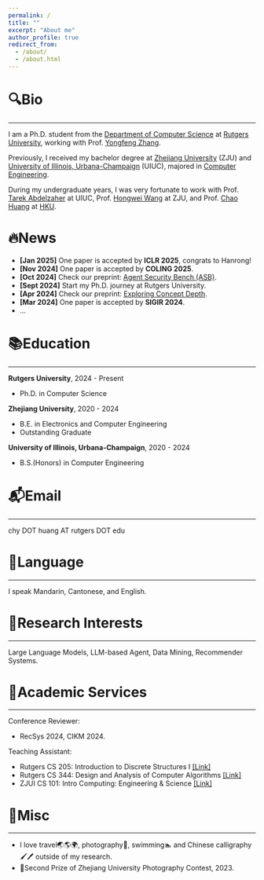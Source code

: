 ```yaml
---
permalink: /
title: ""
excerpt: "About me"
author_profile: true
redirect_from: 
  - /about/
  - /about.html
---
```


<div>
  <style type="text/css">
    body{
      background: url("https://github.com/Luckfort/explore_CD/blob/main/static/images/Bg.png") no-repeat center center fixed;
                  -webkit-background-size: cover;
                  -o-background-size: cover;                
                  background-size: cover;
    }
  </style>
</div>

🔍Bio
======

***

I am a Ph.D. student from the [Department of Computer Science](https://www.cs.rutgers.edu/) at [Rutgers University](https://www.rutgers.edu/), working with Prof. [Yongfeng Zhang](https://www.yongfeng.me/). 

Previously, I received my bachelor degree at [Zhejiang University](https://www.zju.edu.cn/) (ZJU) and [University of Illinois, Urbana-Champaign](https://illinois.edu/) (UIUC), majored in [Computer Engineering](https://ece.illinois.edu/).

During my undergraduate years, I was very fortunate to work with Prof. [Tarek Abdelzaher](http://abdelzaher.cs.illinois.edu/) at UIUC, Prof. [Hongwei Wang](https://person.zju.edu.cn/en/hwang) at ZJU, and Prof. [Chao Huang](https://sites.google.com/view/chaoh) at [HKU](https://www.hku.hk/).

🔥News
======
- **[Jan 2025]** One paper is accepted by **ICLR 2025**, congrats to Hanrong!
- **[Nov 2024]** One paper is accepted by **COLING 2025**.
- **[Oct 2024]** Check our preprint: [Agent Security Bench (ASB)](https://arxiv.org/abs/2410.02644).
- **[Sept 2024]** Start my Ph.D. journey at Rutgers University.
- **[Apr 2024]** Check our preprint: [Exploring Concept Depth](https://arxiv.org/abs/2404.07066).
- **[Mar 2024]** One paper is accepted by **SIGIR 2024**.
- ...

📚Education
======

***

**Rutgers University**, 2024 - Present
* Ph.D. in Computer Science

**Zhejiang University**, 2020 - 2024
* B.E. in Electronics and Computer Engineering
* Outstanding Graduate

**University of Illinois, Urbana-Champaign**, 2020 - 2024
* B.S.(Honors) in Computer Engineering

📬Email
======

***

chy DOT huang AT rutgers DOT edu

💬Language
======

***

I speak Mandarin, Cantonese, and English.

🔬Research Interests
======

***

Large Language Models, LLM-based Agent, Data Mining, Recommender Systems.

🌟Academic Services
======

***

Conference Reviewer:
- RecSys 2024, CIKM 2024.

Teaching Assistant: 

- Rutgers CS 205: Introduction to Discrete Structures I [[Link]](https://www.cs.rutgers.edu/academics/undergraduate/course-synopses/course-details/01-198-205-introduction-to-discrete-structures-i)
- Rutgers CS 344: Design and Analysis of Computer Algorithms [[Link]](https://www.cs.rutgers.edu/academics/undergraduate/course-synopses/course-details/01-198-344-design-and-analysis-of-computer-algorithms)
- ZJUI CS 101: Intro Computing: Engineering & Science [[Link]](https://mp.weixin.qq.com/s/sAR_Dl3H9tILCkyJy7miFQ)

🚀Misc
======

***

- I love travel🌏🌎🌍, photography📸, swimming🏊‍ and Chinese calligraphy🖌🖊️ outside of my research.
- 🥈Second Prize of Zhejiang University Photography Contest, 2023.